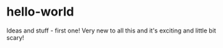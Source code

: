 # hello-world
Ideas and stuff - first one!
Very new to all this and it's exciting and little bit scary!
